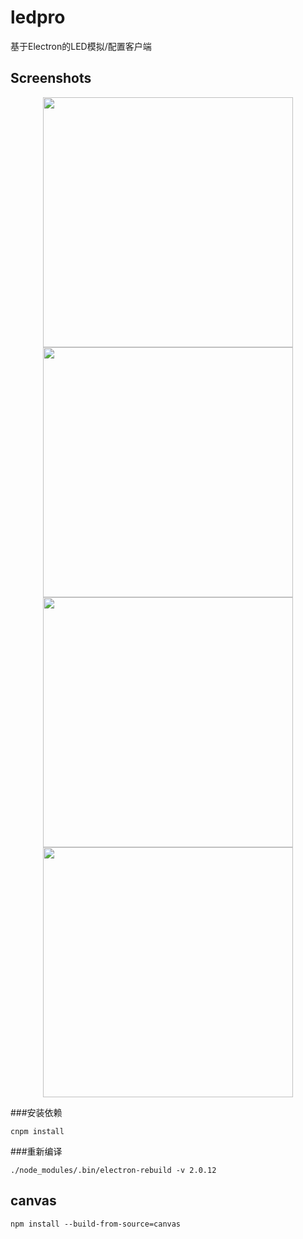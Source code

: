 # ledpro
基于Electron的LED模拟/配置客户端

## Screenshots
<p align="center">
    <img src="https://img.wenhairu.com/images/2018/11/28/1.png" width="400px">
    <img src="https://img.wenhairu.com/images/2018/11/28/2.png" width="400px">
    <img src="https://img.wenhairu.com/images/2018/11/28/3.png" width="400px">
    <img src="https://img.wenhairu.com/images/2018/11/28/4.png" width="400px">
</p>

###安装依赖

`cnpm install`


###重新编译

`./node_modules/.bin/electron-rebuild -v 2.0.12`


## canvas

`npm install --build-from-source=canvas`

